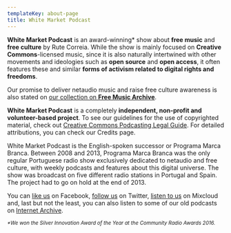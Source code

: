 ```yaml
---
templateKey: about-page
title: White Market Podcast
---
```


**White Market Podcast** is an award-winning\* show about **free music** and **free culture** by Rute Correia. While the show is mainly focused on **Creative Commons**-licensed music, since it is also naturally intertwined with other movements and ideologies such as **open source** and **open access**, it often features these and similar **forms of activism related to digital rights and freedoms**.

Our promise to deliver netaudio music and raise free culture awareness is also stated on [our collection on **Free Music Archive**](http://freemusicarchive.org/curator/programamarcabranca/).

**White Market Podcast** is a completely **independent, non-profit and volunteer-based project**. To see our guidelines for the use of copyrighted material, check out [Creative Commons Podcasting Legal Guide](http://wiki.creativecommons.org/Podcasting_Legal_Guide). For detailed attributions, you can check our Credits page.

White Market Podcast is the English-spoken successor or Programa Marca Branca. Between 2008 and 2013, Programa Marca Branca was the only regular Portuguese radio show exclusively dedicated to netaudio and free culture, with weekly podcasts and features about this digital universe. The show was broadcast on five different radio stations in Portugal and Spain. The project had to go on hold at the end of 2013.

You can [like us](https://www.facebook.com/whitemarketpodcast) on Facebook, [follow us](https://twitter.com/WhiteMarketCast) on Twitter, [listen to us](https://www.mixcloud.com/whitemarketpodcast/) on Mixcloud and, last but not the least, you can also listen to some of our old podcasts on [Internet Archive](https://archive.org/search.php?query=creator%3A%22White+Market+Podcast%22).

_<small>\*We won the Silver Innovation Award of the Year at the Community Radio Awards 2016.</small>_
